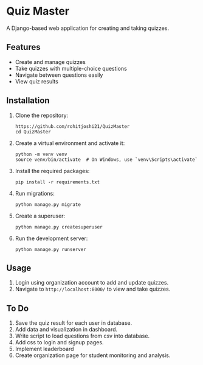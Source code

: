 # Quiz Master

A Django-based web application for creating and taking quizzes.

## Features

- Create and manage quizzes
- Take quizzes with multiple-choice questions
- Navigate between questions easily
- View quiz results

## Installation

1. Clone the repository:
   ```
   https://github.com/rohitjoshi21/QuizMaster
   cd QuizMaster
   ```

2. Create a virtual environment and activate it:
   ```
   python -m venv venv
   source venv/bin/activate  # On Windows, use `venv\Scripts\activate`
   ```

3. Install the required packages:
   ```
   pip install -r requirements.txt
   ```

4. Run migrations:
   ```
   python manage.py migrate
   ```

5. Create a superuser:
   ```
   python manage.py createsuperuser
   ```

6. Run the development server:
   ```
   python manage.py runserver
   ```

## Usage

1. Login using organization account to add and update quizzes.
2. Navigate to `http://localhost:8000/` to view and take quizzes.

## To Do

1. Save the quiz result for each user in database.
2. Add data and visualization in dashboard.
3. Write script to load questions from csv into database.
4. Add css to login and signup pages.
5. Implement leaderboard
6. Create organization page for student monitoring and analysis.


